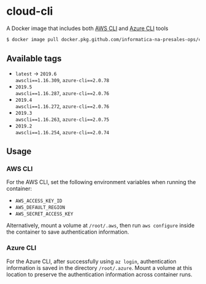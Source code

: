 # cloud-cli

A Docker image that includes both [AWS CLI][a] and [Azure CLI][b] tools

```sh
$ docker image pull docker.pkg.github.com/informatica-na-presales-ops/cloud-cli/cloud-cli
```

[a]: https://aws.amazon.com/cli/
[b]: https://docs.microsoft.com/en-us/cli/azure/?view=azure-cli-latest

## Available tags

* `latest` &rarr; `2019.6`  
  `awscli==1.16.309`, `azure-cli==2.0.78`
* `2019.5`  
  `awscli==1.16.287`, `azure-cli==2.0.76`
* `2019.4`  
  `awscli==1.16.272`, `azure-cli==2.0.76`
* `2019.3`  
  `awscli==1.16.263`, `azure-cli==2.0.75`
* `2019.2`  
  `awscli==1.16.254`, `azure-cli==2.0.74`

## Usage

### AWS CLI

For the AWS CLI, set the following environment variables when running the container:

* `AWS_ACCESS_KEY_ID`
* `AWS_DEFAULT_REGION`
* `AWS_SECRET_ACCESS_KEY`

Alternatively, mount a volume at `/root/.aws`, then run `aws configure` inside the container to save authentication
information.

### Azure CLI

For the Azure CLI, after successfully using `az login`, authentication information is saved in the directory
`/root/.azure`. Mount a volume at this location to preserve the authentication information across container runs.
